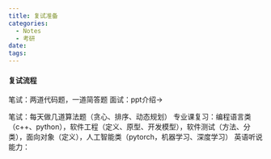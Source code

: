 ```yaml
---
title: 复试准备
categories:
  - Notes
  - 考研
date:
tags:
---
```

#### 复试流程
笔试：两道代码题，一道简答题
面试：ppt介绍->


笔试：每天做几道算法题（贪心、排序、动态规划）
专业课复习：编程语言类（c++、python），软件工程（定义、原型、开发模型），软件测试（方法、分类），面向对象（定义），人工智能类（pytorch，机器学习、深度学习）
英语听说能力：

